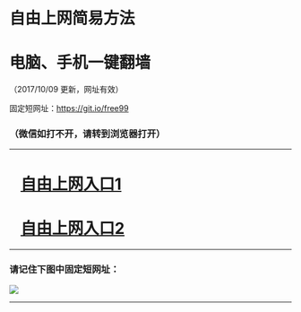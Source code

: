 ﻿# 自由上网简易方法

# 电脑、手机一键翻墙

（2017/10/09 更新，网址有效）

固定短网址：https://git.io/free99

### （微信如打不开，请转到浏览器打开）


***





# &nbsp;&nbsp; <a href="http://ft512127619.fwq-tz-1001.info/fwqtz01.html?t=10090016907 " target="_blank">自由上网入口1</a>
# &nbsp;&nbsp; <a href="http://ft178723183.fwq-tz-1002.info/fwqtz02.html?t=100900126547 " target="_blank">自由上网入口2</a>
***

### 请记住下图中固定短网址：

<img src="https://s3-us-west-2.amazonaws.com/fwq-1001/yjfq-20170905okok.png" /> 


***

